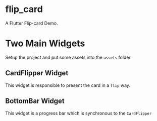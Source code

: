 # flip_card

A Flutter Flip-card Demo.

# Two Main Widgets

Setup the project and put some assets into the `assets` folder.


## CardFlipper Widget

This widget is responsible to present the card in a `flip` way.



## BottomBar Widget

This widget is a progress bar which is synchronous to the `CardFlipper`